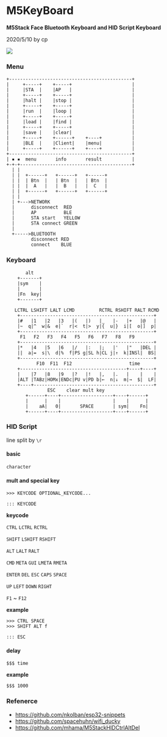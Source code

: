 # M5KeyBoard

**M5Stack Face Bluetooth Keyboard and HID Script Keyboard**

2020/5/10 by cp


![](http://davidkingzyb.github.io/blogmd/blogImg/m5keyboard.JPG)

### Menu

```
+---------------------------------------------+
|     +-----+    +-----+                      |
|     |STA  |    |AP   |                      |
|     +-----+    +-----+                      |
|     |halt |    |stop |                      |
|     +-----+    +-----+                      |
|     |run  |    |loop |                      |
|     +-----+    +-----+                      |
|     |load |    |find |                      |
|     +-----+    +-----+                      |
|     |save |    |clear|                      |
|     +-----+    +------+    +----+           |
|     |BLE  |    |Client|    |menu|           |
|     +-----+    +------+    +----+           |
+---------------------------------------------+
| ▪ ▪  menu       info       result           |
+-+-+-----------------------------------------+
  | |
  | |  +------+   +------+   +------+
  | |  | Btn  |   | Btn  |   | Btn  |
  | |  |  A   |   |  B   |   |  C   |
  | |  +------+   +------+   +------+
  | |
  | +--->NETWORK
  |      disconnect  RED
  |      AP          BLE
  |      STA start   YELLOW
  |      STA connect GREEN
  |
  +----->BLUETOOTH
         disconnect RED
         connect    BLUE

```

### Keyboard

```
       alt
    +-------+
    |sym    |
    |       |
    |Fn  key|
    +-------+
    
   LCTRL LSHIFT LALT LCMD         RCTRL RSHIFT RALT RCMD
    +-------------------------------------------------+
    |#   |1   |2   |3   |(   |)   |_   |-   |+   |@   |
    |~  q|^  w|&  e|`  r|<  t|>  y|{  u|}  i|[  o|]  p|
    +-------------------------------------------------+
     F1   F2   F3   F4   F5   F6   F7   F8   F9
    +-------------------------------------------------+
    |*   |4   |5   |6   |/   |:   |;   |'   |"   |DEL |
    ||  a|=  s|\  d|%  f|PS g|SL h|CL j|↑  k|INSl|  BS|
    +-------------------------------------------------+
           F10  F11  F12                     time
    +---------------------------------------+----+----+
    |    |7   |8   |9   |?   |!   |,   |.   |    |    |
    |ALT |TABz|HOMx|ENDc|PU v|PD b|←  n|↓  m|→  $|  LF|
    +----+--------------------------------------------+
               ESC    clear mult key
       +------+----+-------------------+----+------+
       |      |    |                   |    |      |
       |    aA|   0|       SPACE       | sym|    Fn|
       +------+----+-------------------+----+------+
```

### HID Script

line split by `\r`

#### basic

`character`
    
#### mult and special key

`>>> KEYCODE OPTIONAL_KEYCODE...`

`::: KEYCODE`

**keycode**

`CTRL` `LCTRL` `RCTRL`

`SHIFT` `LSHIFT` `RSHIFT`

`ALT` `LALT` `RALT`

`CMD` `META` `GUI` `LMETA` `RMETA`

`ENTER` `DEL` `ESC` `CAPS` `SPACE`

`UP` `LEFT` `DOWN` `RIGHT`

`F1` ~ `F12`

**example**

```
>>> CTRL SPACE
>>> SHIFT ALT f
```
```
::: ESC
```

#### delay

`$$$ time`

**example**

`$$$ 1000`


### Refenerce

- https://github.com/nkolban/esp32-snippets
- https://github.com/spacehuhn/wifi_ducky
- https://github.com/mhama/M5StackHIDCtrlAltDel


